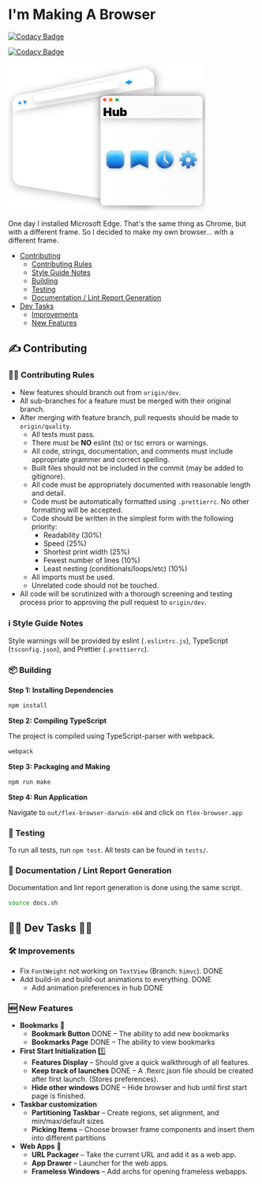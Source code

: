 # I'm Making A Browser

[![Codacy Badge](https://app.codacy.com/project/badge/Grade/d3aa9ab6f4e2428994c506a1ce4ecf1e)](https://www.codacy.com/gh/VirajShah21/FlexBrowser/dashboard?utm_source=github.com&utm_medium=referral&utm_content=VirajShah21/FlexBrowser&utm_campaign=Badge_Grade)

[![Codacy Badge](https://app.codacy.com/project/badge/Coverage/d3aa9ab6f4e2428994c506a1ce4ecf1e)](https://www.codacy.com/gh/VirajShah21/FlexBrowser/dashboard?utm_source=github.com&utm_medium=referral&utm_content=VirajShah21/FlexBrowser&utm_campaign=Badge_Coverage)

![Browser Layers](README/Browser.png)

One day I installed Microsoft Edge. That's the same thing as Chrome, but with a different frame. So I decided to make my own browser... with a different frame.

- [Contributing](#%EF%B8%8F-contributing)
    - [Contributing Rules](#%EF%B8%8F-contributing-rules)
    - [Style Guide Notes](#%E2%84%B9-style-guide-notes)
    - [Building](#-building)
    - [Testing](#-testing)
    - [Documentation / Lint Report Generation](#-documentation--lint-report-generation)
- [Dev Tasks](#-dev-tasks-)
    - [Improvements](#-improvements)
    - [New Features](#-new-features)

## ✍️ Contributing

### 👩‍⚖️ Contributing Rules

-   New features should branch out from `origin/dev`.
-   All sub-branches for a feature must be merged with their original branch.
-   After merging with feature branch, pull requests should be made to `origin/quality`.
    -   All tests must pass.
    -   There must be **NO** eslint (ts) or tsc errors or warnings.
    -   All code, strings, documentation, and comments must include appropriate grammer and correct spelling.
    -   Built files should not be included in the commit (may be added to gitignore).
    -   All code must be appropriately documented with reasonable length and detail.
    -   Code must be automatically formatted using `.prettierrc`. No other formatting will be accepted.
    -   Code should be written in the simplest form with the following priority:
        -   Readability (30%)
        -   Speed (25%)
        -   Shortest print width (25%)
        -   Fewest number of lines (10%)
        -   Least nesting (conditionals/loops/etc) (10%)
    -   All imports must be used.
    -   Unrelated code should not be touched.
-   All code will be scrutinized with a thorough screening and testing process prior to approving the pull request to `origin/dev`.

### ℹ Style Guide Notes

Style warnings will be provided by eslint (`.eslintrc.js`), TypeScript (`tsconfig.json`), and Prettier (`.prettierrc`).

### 📦 Building

**Step 1: Installing Dependencies**

```bash
npm install
```

**Step 2: Compiling TypeScript**

The project is compiled using TypeScript-parser with webpack.

```bash
webpack
```

**Step 3: Packaging and Making**

```bash
npm run make
```

**Step 4: Run Application**

Navigate to `out/flex-browser-darwin-x64` and click on `flex-browser.app`

### 🧪 Testing

To run all tests, run `npm test`. All tests can be found in `tests/`.

### 📑 Documentation / Lint Report Generation

Documentation and lint report generation is done using the same script.

```bash
source docs.sh
```

## 👨‍💻 Dev Tasks 👩‍💻

### 🛠 Improvements

-   Fix `FontWeight` not working on `TextView` (Branch: `himvc`). DONE
-   Add build-in and build-out animations to everything. DONE
    -   Add animation preferences in hub DONE

### 🆕 New Features

-   **Bookmarks** 🔖
    -   **Bookmark Button** DONE – The ability to add new bookmarks
    -   **Bookmarks Page** DONE – The ability to view bookmarks
-   **First Start Initialization** 1️⃣
    -   **Features Display** – Should give a quick walkthrough of all features.
    -   **Keep track of launches** DONE – A .flexrc.json file should be created after first launch. (Stores preferences).
    -   **Hide other windows** DONE – Hide browser and hub until first start page is finished.
-   **Taskbar customization**
    -   **Partitioning Taskbar** – Create regions, set alignment, and min/max/default sizes
    -   **Picking Items** – Choose browser frame components and insert them into different partitions
-   **Web Apps** 📱
    -   **URL Packager** – Take the current URL and add it as a web app.
    -   **App Drawer** – Launcher for the web apps.
    -   **Frameless Windows** – Add archs for opening frameless webapps.
